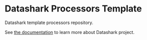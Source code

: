# Datashark Processors Template

Datashark template processors repository.

See [the documentation](https://koromodako.github.io/datashark/) to learn more about Datashark project.
